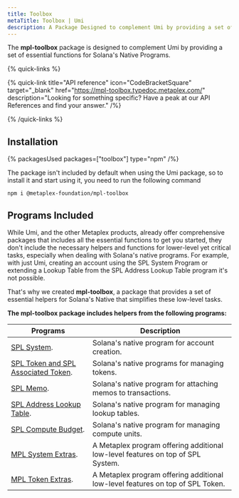 ```yaml
---
title: Toolbox
metaTitle: Toolbox | Umi
description: A Package Designed to complement Umi by providing a set of essential functions for Solana's Native Program.
---
```


The **mpl-toolbox** package is designed to complement Umi by providing a set of essential functions for Solana's Native Programs.

{% quick-links %}

{% quick-link title="API reference" icon="CodeBracketSquare" target="_blank" href="https://mpl-toolbox.typedoc.metaplex.com/" description="Looking for something specific? Have a peak at our API References and find your answer." /%}

{% /quick-links %}

## Installation

{% packagesUsed packages=["toolbox"] type="npm" /%}

The package isn't included by default when using the Umi package, so to install it and start using it, you need to run the following command

```
npm i @metaplex-foundation/mpl-toolbox
```

## Programs Included

While Umi, and the other Metaplex products, already offer comprehensive packages that includes all the essential functions to get you started, they don't include the necessary helpers and functions for lower-level yet critical tasks, especially when dealing with Solana's native programs. For example, with just Umi, creating an account using the SPL System Program or extending a Lookup Table from the SPL Address Lookup Table program it's not possible.

That's why we created **mpl-toolbox**, a package that provides a set of essential helpers for Solana's Native that simplifies these low-level tasks. 

**The mpl-toolbox package includes helpers from the following programs:**

| Programs                                                                                | Description                                                                                                                 |
| --------------------------------------------------------------------------------------- | --------------------------------------------------------------------------------------------------------------------------- |
| [SPL System](/umi/toolbox/system-program-and-extras).                                   | Solana's native program for account creation.                                                                               |
| [SPL Token and SPL Associated Token](/umi/toolbox/token-program-and-extras).            | Solana's native programs for managing tokens.                                                                               |
| [SPL Memo](/umi/toolbox/memo-program).                                                  | Solana's native program for attaching memos to transactions.                                                                |
| [SPL Address Lookup Table](/umi/toolbox/address-lookup-table-program).                  | Solana's native program for managing lookup tables.                                                                         |
| [SPL Compute Budget](/umi/toolbox/compute-budget-program).                              | Solana's native program for managing compute units.                                                                         |
| [MPL System Extras](/umi/toolbox/system-program-and-extras#mpl-system-extras).          | A Metaplex program offering additional low-level features on top of SPL System.                                             |
| [MPL Token Extras](/umi/toolbox/token-program-and-extras#mpl-token-extras).             | A Metaplex program offering additional low-level features on top of SPL Token.                                              |